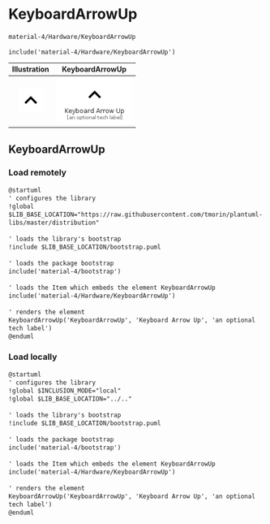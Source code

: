 # KeyboardArrowUp


```text
material-4/Hardware/KeyboardArrowUp
```

```text
include('material-4/Hardware/KeyboardArrowUp')
```



| Illustration | KeyboardArrowUp |
| :---: | :---: |
| ![illustration for Illustration](../../material-4/Hardware/KeyboardArrowUp.png) | ![illustration for KeyboardArrowUp](../../material-4/Hardware/KeyboardArrowUp.Local.png) |




## KeyboardArrowUp

### Load remotely
```plantuml
@startuml
' configures the library
!global $LIB_BASE_LOCATION="https://raw.githubusercontent.com/tmorin/plantuml-libs/master/distribution"

' loads the library's bootstrap
!include $LIB_BASE_LOCATION/bootstrap.puml

' loads the package bootstrap
include('material-4/bootstrap')

' loads the Item which embeds the element KeyboardArrowUp
include('material-4/Hardware/KeyboardArrowUp')

' renders the element
KeyboardArrowUp('KeyboardArrowUp', 'Keyboard Arrow Up', 'an optional tech label')
@enduml
```

### Load locally
```plantuml
@startuml
' configures the library
!global $INCLUSION_MODE="local"
!global $LIB_BASE_LOCATION="../.."

' loads the library's bootstrap
!include $LIB_BASE_LOCATION/bootstrap.puml

' loads the package bootstrap
include('material-4/bootstrap')

' loads the Item which embeds the element KeyboardArrowUp
include('material-4/Hardware/KeyboardArrowUp')

' renders the element
KeyboardArrowUp('KeyboardArrowUp', 'Keyboard Arrow Up', 'an optional tech label')
@enduml
```


